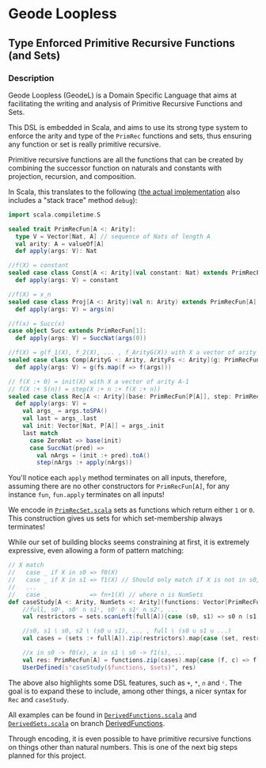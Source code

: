 # Geode Loopless
## Type Enforced Primitive Recursive Functions (and Sets)

### Description

Geode Loopless (GeodeL) is a Domain Specific Language that aims at facilitating the writing and analysis of Primitive Recursive Functions and Sets.

This DSL is embedded in Scala, and aims to use its strong type system to enforce the arity and type of the `PrimRec` functions and sets, thus ensuring any function or set is really primitive recursive.

Primitive recursive functions are all the functions that can be created by combining the successor function on naturals and constants with projection, recursion, and composition.

In Scala, this translates to the following ([the actual implementation](src/main/scala/PrimRecFun.scala) also includes a "stack trace" method `debug`):
```scala
import scala.compiletime.S

sealed trait PrimRecFun[A <: Arity]:
  type V = Vector[Nat, A] // sequence of Nats of length A
  val arity: A = valueOf[A]
  def apply(args: V): Nat

//f(X) = constant
sealed case class Const[A <: Arity](val constant: Nat) extends PrimRecFun[A]:
  def apply(args: V) = constant

//f(X) = x_n
sealed case class Proj[A <: Arity](val n: Arity) extends PrimRecFun[A]:
  def apply(args: V) = args(n)

//f(x) = Succ(x)
case object Succ extends PrimRecFun[1]:
  def apply(args: V) = SuccNat(args(0))

//f(X) = g(f_1(X), f_2(X), ... , f_ArityG(X)) with X a vector of arity ArityFs
sealed case class Comp[ArityG <: Arity, ArityFs <: Arity](g: PrimRecFun[ArityG], fs: Vector[PrimRecFun[ArityFs], ArityG]) extends PrimRecFun[ArityFs]:
  def apply(args: V) = g(fs.map(f => f(args)))

// f(X :+ 0) = init(X) with X a vector of arity A-1
// f(X :+ S(n)) = step(X :+ n :+ f(X :+ n))
sealed case class Rec[A <: Arity](base: PrimRecFun[P[A]], step: PrimRecFun[S[A]]) extends PrimRecFun[A]:
  def apply(args: V) = 
    val args_ = args.toSPA()
    val last = args_.last
    val init: Vector[Nat, P[A]] = args_.init
    last match
      case ZeroNat => base(init)
      case SuccNat(pred) =>
        val nArgs = (init :+ pred).toA()
        step(nArgs :+ apply(nArgs))
```

You'll notice each `apply` method terminates on all inputs, therefore, assuming there are no other constructors for `PrimRecFun[A]`, for any instance `fun`, `fun.apply` terminates on all inputs!

We encode in [`PrimRecSet.scala`](src/main/scala/PrimRecSet.scala) sets as functions which return either `1` or `0`. This construction gives us sets for which set-membership always terminates!

While our set of building blocks seems constraining at first, it is extremely expressive, even allowing a form of pattern matching:
```scala
// X match
//   case _ if X in s0 => f0(X)
//   case _ if X in s1 => f1(X) // Should only match if X is not in s0, hence the s1 / s0 below (which is equivalent to s1 ∩ s0ᶜ)
//   ...
//   case _            => fn+1(X) // where n is NumSets
def caseStudy[A <: Arity, NumSets <: Arity](functions: Vector[PrimRecFun[A], S[NumSets]], sets: Vector[PrimRecSet[A], NumSets]): PrimRecFun[A] = 
    //full, s0ᶜ, s0ᶜ ∩ s1ᶜ, s0ᶜ ∩ s1ᶜ ∩ s2ᶜ, ...
    val restrictors = sets.scanLeft(full[A]){case (s0, s1) => s0 ∩ (s1 ᶜ)}

    //s0, s1 \ s0, s2 \ (s0 ∪ s1), ... , full \ (s0 ∪ s1 ∪ ...)
    val cases = (sets :+ full[A]).zip(restrictors).map{case (set, restrictor) => set ∩ restrictor}

    //x in s0 -> f0(x), x in s1 \ s0 -> f1(s), ...
    val res: PrimRecFun[A] = functions.zip(cases).map{case (f, c) => f * c.chi}.fold(Const(0)){case (acc, f) => acc + f}
    UserDefined(s"caseStudy($functions, $sets)", res)
```
The above also highlights some DSL features, such as `+`, `*`, `∩` and `ᶜ`.
The goal is to expand these to include, among other things, a nicer syntax for `Rec` and `caseStudy`.

All examples can be found in [`DerivedFunctions.scala`](https://github.com/Sporarum/GeodeLoopless/blob/DerivedFunctions/src/main/scala/DerivedFunctions.scala) and [`DerivedSets.scala`](https://github.com/Sporarum/GeodeLoopless/blob/DerivedFunctions/src/main/scala/DerivedSets.scala) on branch [DerivedFunctions](https://github.com/Sporarum/GeodeLoopless/tree/DerivedFunctions).

Through encoding, it is even possible to have primitive recursive functions on things other than natural numbers. This is one of the next big steps planned for this project.
